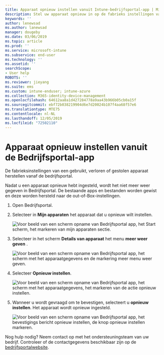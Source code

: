 ```yaml
---
title: Apparaat opnieuw instellen vanuit Intune-bedrijfsportal-app | Microsoft Docs
description: Stel uw apparaat opnieuw in op de fabrieks instellingen van Bedrijfsportal voor Windows 10.
keywords: ''
author: lenewsad
ms.author: lanewsad
manager: dougeby
ms.date: 03/06/2019
ms.topic: article
ms.prod: ''
ms.service: microsoft-intune
ms.subservice: end-user
ms.technology: ''
ms.assetid: ''
searchScope:
- User help
ROBOTS: ''
ms.reviewer: jieyang
ms.suite: ems
ms.custom: intune-enduser; intune-azure
ms.collection: M365-identity-device-management
ms.openlocfilehash: 64612aa8a1d427284778a9aa43b966b05cb0a15f
ms.sourcegitcommit: ebf72b038219904d6e7d20024b107f4aa68f57e6
ms.translationtype: MTE75
ms.contentlocale: nl-NL
ms.lasthandoff: 12/05/2019
ms.locfileid: "72502110"
---
```

# <a name="reset-device-from-the-company-portal-app"></a>Apparaat opnieuw instellen vanuit de Bedrijfsportal-app  

De fabrieksinstellingen van een gebruikt, verloren of gestolen apparaat herstellen vanaf de bedrijfsportal.  

Nadat u een apparaat opnieuw hebt ingesteld, wordt het niet meer weer gegeven in Bedrijfsportal. De bestaande apps en bestanden worden gewist en deze worden hersteld naar de out-of-Box-instellingen.  


1. Open Bedrijfsportal.  
2. Selecteer in **Mijn apparaten** het apparaat dat u opnieuw wilt instellen.   

    ![Voor beeld van een scherm opname van Bedrijfsportal app, het Start scherm, het markeren van mijn apparaten sectie.](./media/1802-cp-app-windows-home.png)  

3. Selecteer in het scherm **Details van apparaat** het menu **meer weer geven** .  

    ![Voor beeld van een scherm opname van Bedrijfsportal app, het scherm met het apparaatgegevens en de markering meer menu weer geven.](./media/1802-cp-app-windows-device-details.png)  

4. Selecteer **Opnieuw instellen**.  

     ![Voor beeld van een scherm opname van Bedrijfsportal app, het scherm met het apparaatgegevens, het markeren van de actie opnieuw instellen. ](./media/1802-cp-app-windows-device-details-reset.png)  

5. Wanneer u wordt gevraagd om te bevestigen, selecteert u **opnieuw instellen**. Het apparaat wordt opnieuw ingesteld.  

     ![Voor beeld van een scherm opname van Bedrijfsportal app, het bevestigings bericht opnieuw instellen, de knop opnieuw instellen markeren. ](./media/1802-cp-app-windows-reset-confirm.png)  

Nog hulp nodig? Neem contact op met het ondersteuningsteam van uw bedrijf. Controleer of de contactgegevens beschikbaar zijn op de [bedrijfsportalwebsite](https://go.microsoft.com/fwlink/?linkid=2010980).  
